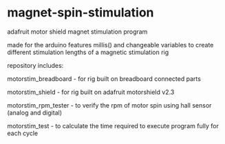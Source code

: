 # magnet-spin-stimulation
adafruit motor shield magnet stimulation program

made for the arduino
features millis() and changeable variables to create different stimulation lengths of a magnetic stimulation rig



repository includes:

motorstim_breadboard - for rig built on breadboard connected parts

motorstim_shield - for rig built on adafruit motorshield v2.3

motorstim_rpm_tester - to verify the rpm of motor spin using hall sensor (analog and digital)

motorstim_test - to calculate the time required to execute program fully for each cycle
